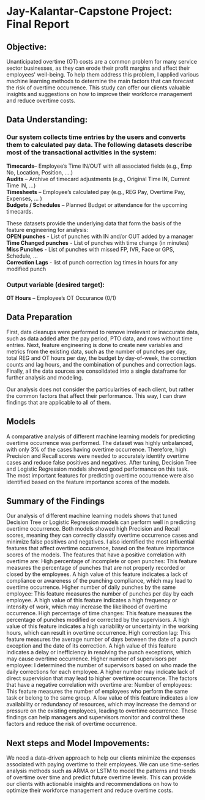 # Jay-Kalantar-Capstone Project: Final Report



## Objective:   
Unanticipated overtime (OT) costs are a common problem for many service sector businesses, as they can erode their profit margins and affect their employees' well-being. To help them address this problem, I applied various machine learning methods to determine the main factors that can forecast the risk of overtime occurrence. This study can offer our clients valuable insights and suggestions on how to improve their workforce management and reduce overtime costs.




## Data Understanding:
### Our system collects time entries by the users and converts them to calculated pay data.  The following datasets describe most of the transactional activities in the system: 
**Timecards**– Employee’s Time IN/OUT with all associated fields (e.g., Emp No, Location, Position, ….)  
**Audits** – Archive of timecard adjustments (e.g., Original Time IN, Current Time IN, …)  
**Timesheets** – Employee’s calculated pay (e.g., REG Pay, Overtime Pay, Expenses, … )  
**Budgets / Schedules** – Planned Budget or attendance for the upcoming timecards.  


These datasets provide the underlying data that form the basis of the feature engineering for analysis:  
**OPEN punches** - List of punches with IN and/or OUT added by a manager  
**Time Changed punches** - List of punches with time change (in minutes)  
**Miss Punches** - List of punches with missed FP, IVR, Face or GPS, Schedule, …  
**Correction Lags** - list of punch correction lag times in hours for any modified punch  


### Output variable (desired target):  
**OT Hours** – Employee’s OT Occurance (0/1)


## Data Preparation
First, data cleanups were performed to remove irrelevant or inaccurate data, such as data added after the pay period, PTO data, and rows without time entries.  Next, feature engineering is done to create new variables and metrics from the existing data, such as the number of punches per day, total REG and OT hours per day, the budget by day-of-week, the correction counts and lag hours, and the combination of punches and correction lags. Finally, all the data sources are consolidated into a single dataframe for further analysis and modeling.

Our analysis does not consider the particularities of each client, but rather the common factors that affect their performance. This way, I can draw findings that are applicable to all of them.



## Models
A comparative analysis of different machine learning models for predicting overtime occurrence was performed. The dataset was highly unbalanced, with only 3% of the cases having overtime occurrence. Therefore, high Precision and Recall scores were needed to accurately identify overtime cases and reduce false positives and negatives. After tuning, Decision Tree and Logistic Regression models showed good performance on this task. The most important features for predicting overtime occurrence were also identified based on the feature importance scores of the models.


## Summary of the Findings

Our analysis of different machine learning models shows that tuned Decision Tree or Logistic Regression models can perform well in predicting overtime occurrence. Both models showed high Precision and Recall scores, meaning they can correctly classify overtime occurrence cases and minimize false positives and negatives. I also identified the most influential features that affect overtime occurrence, based on the feature importance scores of the models. The features that have a positive correlation with overtime are: 
High percentage of incomplete or open punches: This feature measures the percentage of punches that are not properly recorded or closed by the employees. A high value of this feature indicates a lack of compliance or awareness of the punching compliance, which may lead to overtime occurrence.
Higher number of daily punches by the same employee: This feature measures the number of punches per day by each employee. A high value of this feature indicates a high frequency or intensity of work, which may increase the likelihood of overtime occurrence.
High percentage of time changes: This feature measures the percentage of punches modified or corrected by the supervisors. A high value of this feature indicates a high variability or uncertainty in the working hours, which can result in overtime occurrence.
High correction lag: This feature measures the average number of days between the date of a punch exception and the date of its correction. A high value of this feature indicates a delay or inefficiency in resolving the punch exceptions, which may cause overtime occurrence.
Higher number of supervisors per employee:  I determined the number of supervisors based on who made the daily corrections for each employee.  A higher number may indicate lack of direct supervision that may lead to higher overtime occurrence.
The factors that have a negative correlation with overtime are:
Number of employees: This feature measures the number of employees who perform the same task or belong to the same group. A low value of this feature indicates a low availability or redundancy of resources, which may increase the demand or pressure on the existing employees, leading to overtime occurrence.
These findings can help managers and supervisors monitor and control these factors and reduce the risk of overtime occurrence.



## Next steps and Model Impovements:
We need a data-driven approach to help our clients minimize the expenses associated with paying overtime to their employees. We can use time-series analysis methods such as ARMA or LSTM to model the patterns and trends of overtime over time and predict future overtime levels. This can provide our clients with actionable insights and recommendations on how to optimize their workforce management and reduce overtime costs.
